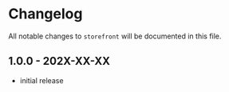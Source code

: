# Changelog

All notable changes to `storefront` will be documented in this file.

## 1.0.0 - 202X-XX-XX

- initial release
